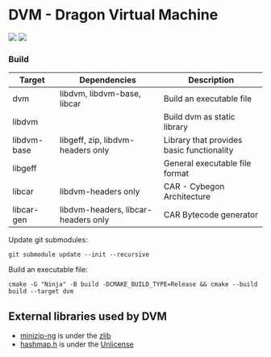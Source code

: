 # DVM - Dragon Virtual Machine

![](https://img.shields.io/github/actions/workflow/status/Cybegon/DVM/ci.yml?logo=GitHub&style=for-the-badge)
![](https://img.shields.io/github/license/Cybegon/DVM?color=0aa4ff&logo=GitHub&style=for-the-badge)

### Build

| Target      | Dependencies                        | Description                               |
|-------------|-------------------------------------|-------------------------------------------|
| dvm         | libdvm, libdvm-base, libcar         | Build an executable file                  |
| libdvm      |                                     | Build dvm as static library               |
| libdvm-base | libgeff, zip, libdvm-headers only   | Library that provides basic functionality |
| libgeff     |                                     | General executable file format            |
| libcar      | libdvm-headers only                 | CAR - Cybegon Architecture                |
| libcar-gen  | libdvm-headers, libcar-headers only | CAR Bytecode generator                    |

Update git submodules:
```
git submodule update --init --recursive
```


Build an executable file:
```
cmake -G "Ninja" -B build -DCMAKE_BUILD_TYPE=Release && cmake --build build --target dvm
```

## External libraries used by DVM

-   [minizip-ng](https://github.com/zlib-ng/minizip-ng) is under the [zlib](https://github.com/zlib-ng/minizip-ng/blob/master/LICENSE)
-   [hashmap.h](https://github.com/sheredom/hashmap.h) is under the [Unlicense](https://github.com/sheredom/hashmap.h/blob/master/LICENSE)